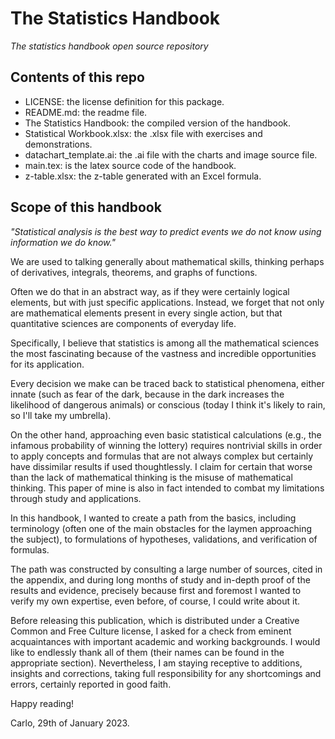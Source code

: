 # The Statistics Handbook
_The statistics handbook open source repository_

## Contents of this repo
- LICENSE: the license definition for this package.
- README.md: the readme file.
- The Statistics Handbook: the compiled version of the handbook.
- Statistical Workbook.xlsx: the .xlsx file with exercises and demonstrations.
- datachart_template.ai: the .ai file with the charts and image source file.
- main.tex: is the latex source code of the handbook.
- z-table.xlsx: the z-table generated with an Excel formula.

## Scope of this handbook
_"Statistical analysis is the best way to predict events we do not know using information we do know."_

We are used to talking generally about mathematical skills, thinking perhaps of derivatives, integrals, theorems, and graphs of functions. 

Often we do that in an abstract way, as if they were certainly logical elements, but with just specific applications. Instead, we forget that not only are mathematical elements present in every single action, but that quantitative sciences are components of everyday life.

Specifically, I believe that statistics is among all the mathematical sciences the most fascinating because of the vastness and incredible opportunities for its application. 

Every decision we make can be traced back to statistical phenomena, either innate (such as fear of the dark, because in the dark increases the likelihood of dangerous animals) or conscious (today I think it's likely to rain, so I'll take my umbrella). 

On the other hand, approaching even basic statistical calculations (e.g., the infamous probability of winning the lottery) requires nontrivial skills in order to apply concepts and formulas that are not always complex but certainly have dissimilar results if used thoughtlessly. I claim for certain that worse than the lack of mathematical thinking is the misuse of mathematical thinking. This paper of mine is also in fact intended to combat my limitations through study and applications. 

In this handbook, I wanted to create a path from the basics, including terminology (often one of the main obstacles for the laymen approaching the subject), to formulations of hypotheses, validations, and verification of formulas.

The path was constructed by consulting a large number of sources, cited in the appendix, and during long months of study and in-depth proof of the results and evidence, precisely because first and foremost I wanted to verify my own expertise, even before, of course, I could write about it. 

Before releasing this publication, which is distributed under a Creative Common and Free Culture license, I asked for a check from eminent acquaintances with important academic and working backgrounds. I would like to endlessly thank all of them (their names can be found in the appropriate section). Nevertheless, I am staying receptive to additions, insights and corrections, taking full responsibility for any shortcomings and errors, certainly reported in good faith.

Happy reading! 

Carlo, 29th of January 2023.
